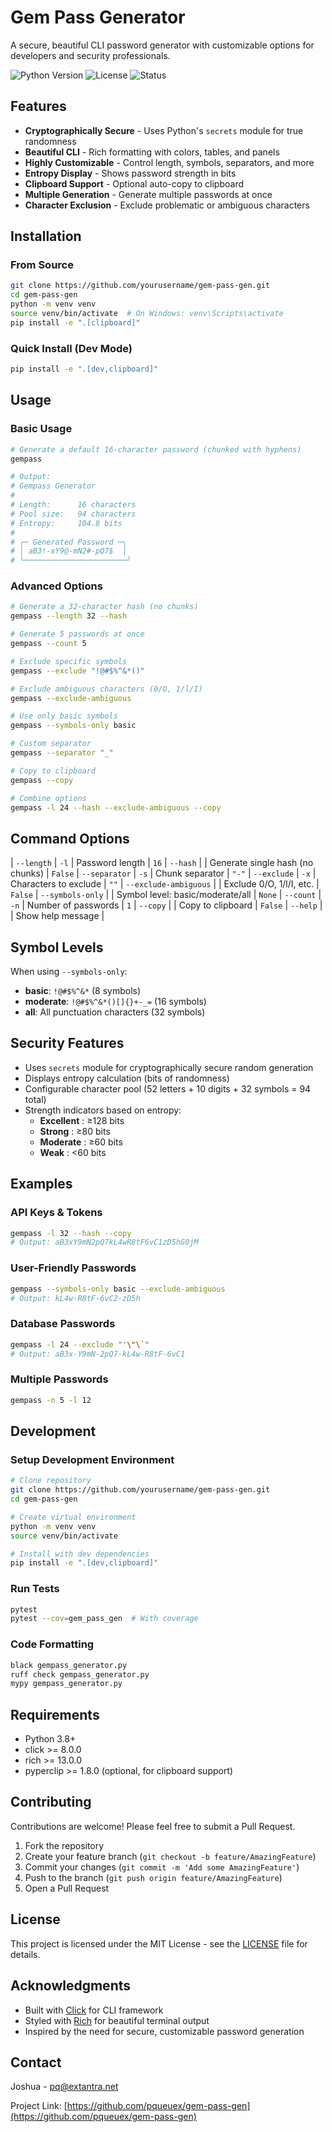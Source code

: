 #  Gem Pass Generator

A secure, beautiful CLI password generator with customizable options for developers and security professionals.

![Python Version](https://img.shields.io/badge/python-3.8+-blue.svg)
![License](https://img.shields.io/badge/license-MIT-green.svg)
![Status](https://img.shields.io/badge/status-alpha-yellow.svg)

##  Features

- **Cryptographically Secure** - Uses Python's `secrets` module for true randomness
- **Beautiful CLI** - Rich formatting with colors, tables, and panels
- **Highly Customizable** - Control length, symbols, separators, and more
- **Entropy Display** - Shows password strength in bits
- **Clipboard Support** - Optional auto-copy to clipboard
- **Multiple Generation** - Generate multiple passwords at once
- **Character Exclusion** - Exclude problematic or ambiguous characters

## Installation

### From Source

```bash
git clone https://github.com/yourusername/gem-pass-gen.git
cd gem-pass-gen
python -m venv venv
source venv/bin/activate  # On Windows: venv\Scripts\activate
pip install -e ".[clipboard]"
```

### Quick Install (Dev Mode)

```bash
pip install -e ".[dev,clipboard]"
```

## Usage

### Basic Usage

```bash
# Generate a default 16-character password (chunked with hyphens)
gempass

# Output:
# Gempass Generator
#
# Length:      16 characters
# Pool size:   94 characters
# Entropy:     104.8 bits
#
# ╭─ Generated Password ─╮
# │ aB3!-xY9@-mN2#-pQ7$  │
# ╰───────────────────────╯

```

### Advanced Options

```bash
# Generate a 32-character hash (no chunks)
gempass --length 32 --hash

# Generate 5 passwords at once
gempass --count 5

# Exclude specific symbols
gempass --exclude "!@#$%^&*()"

# Exclude ambiguous characters (0/O, 1/l/I)
gempass --exclude-ambiguous

# Use only basic symbols
gempass --symbols-only basic

# Custom separator
gempass --separator "_"

# Copy to clipboard
gempass --copy

# Combine options
gempass -l 24 --hash --exclude-ambiguous --copy
```

## Command Options


| `--length` | `-l` | Password length | `16` 
| `--hash` | | Generate single hash (no chunks) | `False` 
| `--separator` | `-s` | Chunk separator | `"-"` 
| `--exclude` | `-x` | Characters to exclude | `""` 
| `--exclude-ambiguous` | | Exclude 0/O, 1/l/I, etc. | `False` 
| `--symbols-only` | | Symbol level: basic/moderate/all | `None` 
| `--count` | `-n` | Number of passwords | `1` 
| `--copy` | | Copy to clipboard | `False` 
| `--help` | | Show help message | 

##  Symbol Levels

When using `--symbols-only`:

- **basic**: `!@#$%^&*` (8 symbols)
- **moderate**: `!@#$%^&*()[]{}+-_=` (16 symbols)
- **all**: All punctuation characters (32 symbols)

## Security Features

- Uses `secrets` module for cryptographically secure random generation
- Displays entropy calculation (bits of randomness)
- Configurable character pool (52 letters + 10 digits + 32 symbols = 94 total)
- Strength indicators based on entropy:
  - **Excellent** : ≥128 bits
  - **Strong** : ≥80 bits
  - **Moderate** : ≥60 bits
  - **Weak** : <60 bits

## Examples

### API Keys & Tokens
```bash
gempass -l 32 --hash --copy
# Output: aB3xY9mN2pQ7kL4wR8tF6vC1zD5hG0jM
```

### User-Friendly Passwords
```bash
gempass --symbols-only basic --exclude-ambiguous
# Output: kL4w-R8tF-6vC2-zD5h
```

### Database Passwords
```bash
gempass -l 24 --exclude "'\"\`"
# Output: aB3x-Y9mN-2pQ7-kL4w-R8tF-6vC1
```

### Multiple Passwords
```bash
gempass -n 5 -l 12
```

## Development

### Setup Development Environment

```bash
# Clone repository
git clone https://github.com/yourusername/gem-pass-gen.git
cd gem-pass-gen

# Create virtual environment
python -m venv venv
source venv/bin/activate

# Install with dev dependencies
pip install -e ".[dev,clipboard]"
```

### Run Tests

```bash
pytest
pytest --cov=gem_pass_gen  # With coverage
```

### Code Formatting

```bash
black gempass_generator.py
ruff check gempass_generator.py
mypy gempass_generator.py
```

## Requirements

- Python 3.8+
- click >= 8.0.0
- rich >= 13.0.0
- pyperclip >= 1.8.0 (optional, for clipboard support)

## Contributing

Contributions are welcome! Please feel free to submit a Pull Request.

1. Fork the repository
2. Create your feature branch (`git checkout -b feature/AmazingFeature`)
3. Commit your changes (`git commit -m 'Add some AmazingFeature'`)
4. Push to the branch (`git push origin feature/AmazingFeature`)
5. Open a Pull Request

## License

This project is licensed under the MIT License - see the [LICENSE](LICENSE) file for details.

## Acknowledgments

- Built with [Click](https://click.palletsprojects.com/) for CLI framework
- Styled with [Rich](https://rich.readthedocs.io/) for beautiful terminal output
- Inspired by the need for secure, customizable password generation

## Contact

Joshua - pq@extantra.net

Project Link: [https://github.com/pqueuex/gem-pass-gen](https://github.com/pqueuex/gem-pass-gen)
